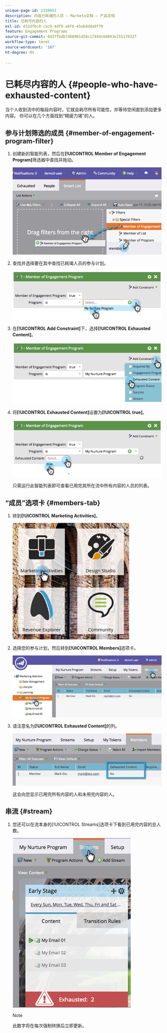 ```yaml
---
unique-page-id: 2359953
description: 内容已耗竭的人员 — Marketo文档 — 产品文档
title: 已耗尽内容的人
exl-id: d32dfbc0-cac9-4df9-a8f6-45ebdd4a9f79
feature: Engagement Programs
source-git-commit: 0d37fbdb7d08901458c1744dc68893e155176327
workflow-type: tm+mt
source-wordcount: '167'
ht-degree: 0%

---
```


# 已耗尽内容的人 {#people-who-have-exhausted-content}

当个人收到流中的每段内容时，它就会耗尽所有可能性，并等待空闲直到添加更多内容。 你可以在几个方面找到“精疲力竭”的人。

## 参与计划筛选的成员 {#member-of-engagement-program-filter}

1. 创建新的智能列表，然后在&#x200B;**[!UICONTROL Member of Engagement Program]**&#x200B;筛选器中查找并拖动。

   ![](assets/image2014-9-15-18-20-0.png)

1. 查找并选择要在其中查找已耗竭人员的参与计划。

   ![](assets/image2014-9-15-18-3a20-3a11.png)

1. 在&#x200B;**[!UICONTROL Add Constraint]**&#x200B;下，选择&#x200B;**[!UICONTROL Exhausted Content]**。

   ![](assets/image2014-9-15-18-3a20-3a17.png)

1. 将&#x200B;**[!UICONTROL Exhausted Content]**&#x200B;设置为&#x200B;**[!UICONTROL true]**。

   ![](assets/image2014-9-15-18-3a20-3a21.png)

   只需运行此智能列表即可查看已用完其所在流中所有内容的人员的列表。

## “成员”选项卡 {#members-tab}

1. 转到&#x200B;**[!UICONTROL Marketing Activities]**。

   ![](assets/ma.png)

1. 选择您的参与计划，然后转到&#x200B;**[!UICONTROL Members]**&#x200B;选项卡。

   ![](assets/memberstab.jpg)

1. 请注意名为&#x200B;**[!UICONTROL Exhausted Content]**&#x200B;的列。

   ![](assets/image2014-9-15-18-3a21-3a7.png)

   这会向您显示已用完所有内容的人和未用完内容的人。

## 串流 {#stream}

1. 您还可以在流本身的[!UICONTROL Streams]选项卡下看到已用完内容的总人数。

   ![](assets/image2014-9-15-18-3a21-3a38.png)

   >[!NOTE]
   >
   >此数字将在每次强制转换后立即更新。
